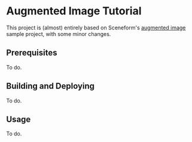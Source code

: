 Augmented Image Tutorial
=========================
This project is (almost) entirely based on Sceneform's [augmented image](//github.com/google-ar/sceneform-android-sdk) sample project, with some minor changes.

## Prerequisites
To do.

## Building and Deploying
To do.

## Usage
To do.
